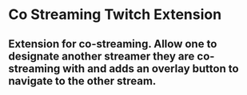 # Co Streaming Twitch Extension
## Extension for co-streaming. Allow one to designate another streamer they are co-streaming with and adds an overlay button to navigate to the other stream.
